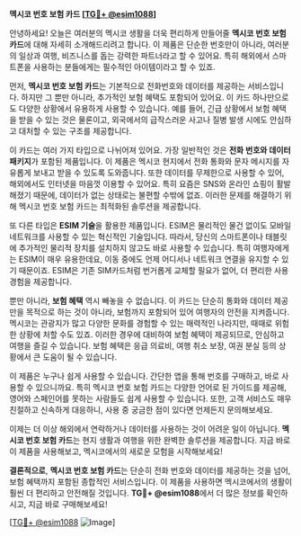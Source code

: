 **멕시코 번호 보험 카드 [[TG💪+ @esim1088](https://t.me/s/esim1088)]**

안녕하세요! 오늘은 여러분의 멕시코 생활을 더욱 편리하게 만들어줄 **멕시코 번호 보험 카드**에 대해 자세히 소개해드리려고 합니다. 이 제품은 단순한 번호만이 아니라, 여러분의 일상과 여행, 비즈니스를 돕는 강력한 파트너라고 할 수 있어요. 특히 해외에서 스마트폰을 사용하는 분들에게는 필수적인 아이템이라고 할 수 있죠.

먼저, **멕시코 번호 보험 카드**는 기본적으로 전화번호와 데이터를 제공하는 서비스입니다. 하지만 그 뿐만 아니라, 추가적인 보험 혜택도 포함되어 있어요. 이 카드 하나만으로도 다양한 상황에서 유용하게 사용할 수 있습니다. 예를 들어, 긴급 상황에서 보험 혜택을 받을 수 있는 것은 물론이고, 외국에서의 급작스러운 사고나 질병 발생 시에도 안심하고 대처할 수 있는 구조를 제공합니다.

이 카드는 여러 가지 타입으로 나뉘어져 있어요. 가장 일반적인 것은 **전화 번호와 데이터 패키지**가 포함된 제품입니다. 이 제품은 멕시코 현지에서 전화 통화와 문자 메시지를 자유롭게 보내고 받을 수 있도록 도와줍니다. 또한 데이터를 무제한으로 사용할 수 있어, 해외에서도 인터넷을 마음껏 이용할 수 있어요. 특히 요즘은 SNS와 온라인 쇼핑이 활발해졌기 때문에, 데이터가 없는 상태로는 불편할 수밖에 없죠. 이러한 문제를 해결하기 위해 멕시코 번호 보험 카드는 최적화된 솔루션을 제공합니다.

또 다른 타입은 **ESIM 기술**을 활용한 제품입니다. ESIM은 물리적인 물건 없이도 모바일 네트워크를 사용할 수 있는 혁신적인 기술입니다. 따라서, 당신의 스마트폰이나 태블릿에 추가적인 물리적 장치를 설치하지 않고도 바로 사용할 수 있습니다. 특히 여행자에게는 ESIM이 매우 유용한데요, 이동 중에도 언제 어디서나 네트워크 연결을 유지할 수 있기 때문이죠. ESIM은 기존 SIM카드처럼 번거롭게 교체할 필요가 없어, 더 편리한 사용 경험을 제공합니다.

뿐만 아니라, **보험 혜택** 역시 빼놓을 수 없습니다. 이 카드는 단순히 통화와 데이터 제공만을 목적으로 하는 것이 아니라, 보험까지 포함되어 있어 여행자의 안전을 지켜줍니다. 멕시코는 관광지가 많고 다양한 문화를 경험할 수 있는 매력적인 나라지만, 때때로 위험한 상황에 처할 수도 있죠. 이러한 경우에 대비하여 보험 혜택이 제공되므로, 안심하고 여행을 즐길 수 있습니다. 보험 혜택은 응급 의료비, 여행 취소 보장, 여권 분실 등의 상황에서 큰 도움이 될 수 있습니다.

이 제품은 누구나 쉽게 사용할 수 있습니다. 간단한 앱을 통해 번호를 구매하고, 바로 사용할 수 있으니까요. 특히 멕시코 번호 보험 카드는 다양한 언어로 된 가이드를 제공해, 영어와 스페인어를 못하는 사람들도 쉽게 사용할 수 있습니다. 또한, 고객 서비스도 매우 친절하고 신속하게 대응하니, 사용 중 궁금한 점이 있다면 언제든지 문의해보세요.

이제는 더 이상 해외에서 연락하거나 데이터를 사용하는 것이 어려운 일이 아닙니다. **멕시코 번호 보험 카드**는 현지 생활과 여행을 위한 완벽한 솔루션을 제공합니다. 지금 바로 이 제품을 사용해보고, 멕시코에서의 새로운 모험을 시작해보세요!

**결론적으로**, **멕시코 번호 보험 카드**는 단순히 전화 번호와 데이터를 제공하는 것을 넘어, 보험 혜택까지 포함된 종합적인 서비스입니다. 이 제품을 사용하면 멕시코에서의 생활이 훨씬 더 편리하고 안전해질 것입니다. **TG💪+ @esim1088**에서 더 많은 정보를 확인하시고, 지금 바로 구매해보세요!

[[TG💪+ @esim1088](https://t.me/s/esim1088) ![Image](https://i.postimg.cc/Y0z9fWf4/image.png)]